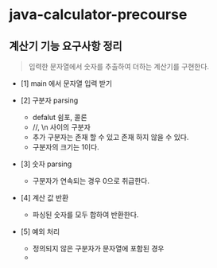 # java-calculator-precourse

## 계산기 기능 요구사항 정리

> 입력한 문자열에서 숫자를 추출하여 더하는 계산기를 구현한다. 

- [1] main 에서 문자열 입력 받기

- [2] 구분자 parsing
  - defalut 쉼포, 콜론 
  - //, \n 사이의 구분자
  - 추가 구분자는 존재 할 수 있고 존재 하지 않을 수 있다.
  - 구분자의 크기는 1이다. 

- [3] 숫자 parsing
  - 구분자가 연속되는 경우 0으로 취급한다.

- [4] 계산 값 반환
  - 파싱된 숫자를 모두 합하여 반환한다. 

- [5] 예외 처리 
  - 정의되지 않은 구분자가 문자열에 포함된 경우
  - 

 



